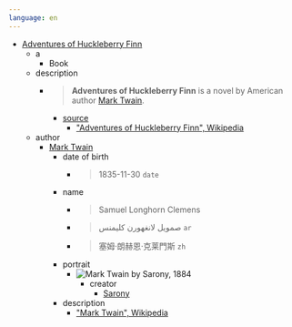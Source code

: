 ```yaml
---
language: en
---
```


- [Adventures of Huckleberry Finn](1)
  - a
    - Book
  - description
    - > **Adventures of Huckleberry Finn** is a novel by American author [Mark Twain](https://en.wikipedia.org/wiki/Mark_Twain).
      - [source](https://schema.org/isBasedOn)
        - ["Adventures of Huckleberry Finn", Wikipedia](https://en.wikipedia.org/wiki/Adventures_of_Huckleberry_Finn)
  - author
    - [Mark Twain](http://www.wikidata.org/entity/Q7245)
      - date of birth
        - > 1835-11-30 `date`
      - name
        - > Samuel Longhorn Clemens
        - > صمويل لانغهورن كليمنس `ar`
        - > 塞姆·朗赫恩·克莱門斯 `zh`
      - portrait
        - ![Mark Twain by Sarony, 1884](https://upload.wikimedia.org/wikipedia/commons/thumb/2/2e/Mark_Twain_by_Sarony%2C_1884.JPG/155px-Mark_Twain_by_Sarony%2C_1884.JPG)
          - creator
            - [Sarony](http://www.wikidata.org/entity/Q101243225)
      - description
        - ["Mark Twain", Wikipedia](https://en.wikipedia.org/wiki/Mark_Twain)
